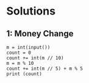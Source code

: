 # Solutions

## 1: Money Change
```
m = int(input())
count = 0
count += int(m // 10)
m = m % 10
count += int(m // 5) + m % 5
print (count)
```
